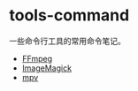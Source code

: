 # tools-command

一些命令行工具的常用命令笔记。

- [FFmpeg](./ffmpeg.md)
- [ImageMagick](./imagemagick.md)
- [mpv](./mpv.md)
